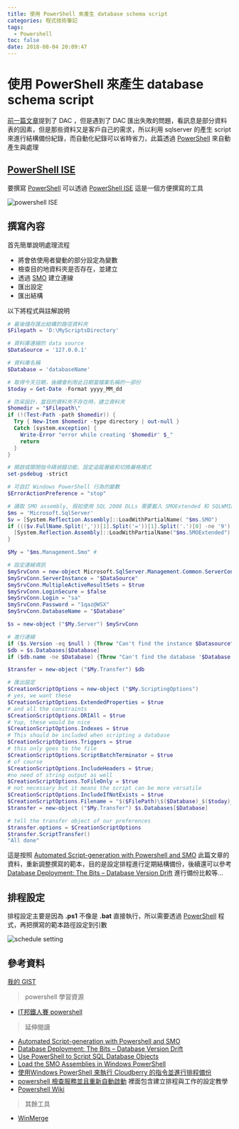 ```yaml
---
title: 使用 PowerShell 來產生 database schema script
categories: 程式技術筆記
tags:
  - Powershell
toc: false
date: 2018-08-04 20:09:47
---
```


# 使用 PowerShell 來產生 database schema script

[前一篇文章](https://shunnien.github.io/2018/07/21/sqlserver-Data-tier-Applications/)提到了 DAC ，但是遇到了 DAC 匯出失敗的問題，看訊息是部分資料表的因素，但是那些資料又是客戶自己的需求，所以利用 sqlserver 的產生 script 來進行結構備份紀錄，而自動化紀錄可以省時省力，此篇透過 [PowerShell][9] 來自動產生與處理
<!-- more -->

## [PowerShell ISE][10]

要撰寫 [PowerShell][9] 可以透過 [PowerShell ISE][10] 這是一個方便撰寫的工具

![powershell ISE](https://lh3.googleusercontent.com/SkkjcmzkUIpekZSf-FJb0ynNJakPwDu9doPWbZMmYLfoAjLEEPCv0Ynr8_Vt4mOYzdym5wN9UtuaDOyFJMJvtHzEn4Y_JjQYLbXnielt7jJMV4qrxwFIobJnGXuLRxQqA5IBSyFJsuxEnYiZGBLXPhUBNWQ-bf3wVSPIA15PDgjl3uG-OBZ8Ip13-KTamKtJy_czCHpSXwMnzLBr_8X9MVnUIdCYYd6rJqcF9Zn9U9zppYUXGm7KfMkln-aleKrD0kHWV55ONHU-HzngMGZMONl8AHxQNxVGsI6THw_HoHGPI4M5NMmEU6GsdmQnLjszExpb3Bo8LpLEeSC1xu6yuzvNn-VZUOKArOBPhQWBCii_uNfoNya7BydvrYyty9vEkJ6Mo50Dl73IbcvUmITMjv5I4uF0tM7qzkc-ODG8KHMGrettmViPkTmv_FerEsMVILET2neipsWxG_HPMLctjNmL-XHtO7r4TBjyMQgljNQfQHdUrKXcQTwxzcQFC6QyUZc6NSkhfoGEECt8HH6HB14Vz9xAhvokhsaUfUgs82TsayOKTs_2ygRb3N7FO7WA4prr5JLVQ_Vf-TYdjZ0bdoCdWimOj14iE3oRW48rJc6IyPt8KDNOXxs3f5L1hZvpd6-CXWM3UD9ZeddbhiNv1SxgxYoJ_UFF=w1443-h915-no)

## 撰寫內容

首先簡單說明處理流程

- 將會依使用者變動的部分設定為變數
- 檢查目的地資料夾是否存在，並建立
- 透過 [SMO](https://docs.microsoft.com/zh-tw/sql/relational-databases/server-management-objects-smo/overview-smo?view=sql-server-2017) 建立連線
- 匯出設定
- 匯出結構

以下將程式與註解說明

``` PowerShell
# 最後儲存匯出結構的路徑資料夾
$Filepath = 'D:\MyScriptsDirectory'

# 資料庫連線的 data source
$DataSource = '127.0.0.1'

# 資料庫名稱
$Database = 'databaseName'

# 取得今天日期，後續會利用此日期當檔案名稱的一部份
$today = Get-Date -Format yyyy_MM_dd

# 防呆設計，當目的資料夾不存在時，建立資料夾
$homedir = "$Filepath\"
if (!(Test-Path -path $homedir)) {
  Try { New-Item $homedir -type directory | out-null }
  Catch [system.exception] {
    Write-Error "error while creating '$homedir' $_"
    return
  }  
}

# 開啟或關閉指令碼偵錯功能、設定追蹤層級和切換嚴格模式
set-psdebug -strict

# 可自訂 Windows PowerShell 行為的變數
$ErrorActionPreference = "stop"

# 讀取 SMO assembly, 假如使用 SQL 2008 DLLs 需要載入 SMOExtended 和 SQLWMIManagement libraries
$ms = 'Microsoft.SqlServer'
$v = [System.Reflection.Assembly]::LoadWithPartialName( "$ms.SMO")
if ((($v.FullName.Split(','))[1].Split('='))[1].Split('.')[0] -ne '9') {
  [System.Reflection.Assembly]::LoadWithPartialName("$ms.SMOExtended") | out-null
}

$My = "$ms.Management.Smo" #

# 設定連線資訊
$mySrvConn = new-object Microsoft.SqlServer.Management.Common.ServerConnection
$mySrvConn.ServerInstance = "$DataSource"
$mySrvConn.MultipleActiveResultSets = $true
$mySrvConn.LoginSecure = $false
$mySrvConn.Login = "sa"
$mySrvConn.Password = "1qaz@WSX"
$mySrvConn.DatabaseName = "$Database"

$s = new-object ("$My.Server") $mySrvConn

# 進行連線
if ($s.Version -eq $null ) {Throw "Can't find the instance $Datasource"}
$db = $s.Databases[$Database]
if ($db.name -ne $Database) {Throw "Can't find the database '$Database' in $Datasource"};

$transfer = new-object ("$My.Transfer") $db

# 匯出設定
$CreationScriptOptions = new-object ("$My.ScriptingOptions")
# yes, we want these
$CreationScriptOptions.ExtendedProperties = $true
# and all the constraints
$CreationScriptOptions.DRIAll = $true
# Yup, these would be nice
$CreationScriptOptions.Indexes = $true
# This should be included when scripting a database
$CreationScriptOptions.Triggers = $true
# this only goes to the file
$CreationScriptOptions.ScriptBatchTerminator = $true
# of course
$CreationScriptOptions.IncludeHeaders = $true;
#no need of string output as well
$CreationScriptOptions.ToFileOnly = $true
# not necessary but it means the script can be more versatile
$CreationScriptOptions.IncludeIfNotExists = $true
$CreationScriptOptions.Filename = "$($FilePath)\$($Database)_$($today)_Build.sql";
$transfer = new-object ("$My.Transfer") $s.Databases[$Database]

# tell the transfer object of our preferences
$transfer.options = $CreationScriptOptions
$transfer.ScriptTransfer()
"All done"
```

這是按照 [Automated Script-generation with Powershell and SMO][4] 此篇文章的資料，重新調整撰寫的範本，目的是設定排程進行定期結構備份，後續還可以參考 [Database Deployment: The Bits – Database Version Drift][2] 進行備份比較等...

## 排程設定

排程設定主要是因為 **.ps1** 不像是 **.bat** 直接執行，所以需要透過 [PowerShell][9] 程式，再把撰寫的範本路徑設定到引數

![schedule setting](https://lh3.googleusercontent.com/TmrI92StXFgAKpTFhzdJO63tDniKA8gkz4Z9JohXTBVVs0cJkoC4hnB2A-g-VC4nBZ_X1GiN-FPbyllfQHjTwn59JqY5HiU9_9BR-wSNMde5KOt1DDzFLBK5bYA4HpGG3vtQyYbmZGd8NimYqRzYCwnvMrzdVnfNawXB-XaAMEbZyjolNvSKLL_1-unHto5rkMYnX9F-sg3diHECN8tlNGtdyg445m4p582F7aouDJoh6sDUFFT4dsvhnMF_yhTQcus0v9aIRUNwDpVXlbJ3VVvEywS0Dvq7R9z1JmnKWWQWLbauYx_IUobKdbDWm_NInaK91DUbV27qKNo5Qy-MKt5J-yF_Bdr6UN444nCq5aTDUUx_n9GJrxZwdMw79pGgRY6Lm13HPUtN9XNqcgvFXRpxYjY6jPerZmTBANTjUhmjJOBBmCW7jAdmVGvEWFduAukjRa1px9p3CDzvzc6T17FQ8n20IQE3YcCcFkdhfKYcG3idoxumDdu0HWxQTm9qRG-IvBVXGuhhwvH5KbYqJfjYTclAX3PP2Ya2Mp2c8XEx_hv8wcxrMDpIr54yLoeh6k9bhUP5U0C1F4_S-a8Cj5fSyHabE0U0ZlQlvl-zxzkW5OmqGytz7BEWSoKnhC7fGe4nq9Ef5b_Ktw8DoOh9qICwsTPLOJFW=w497-h541-no)

## 參考資料

[我的 GIST](https://gist.github.com/shunnien/1bd60b2d8fe9c06578a214d9313673e8)

<script src="https://gist.github.com/shunnien/1bd60b2d8fe9c06578a214d9313673e8.js"></script>

> powershell 學習資源

- [IT邦鐵人賽 powershell][1]

> 延伸閱讀

- [Automated Script-generation with Powershell and SMO][4]
- [Database Deployment: The Bits – Database Version Drift][2]
- [Use PowerShell to Script SQL Database Objects][5]
- [Load the SMO Assemblies in Windows PowerShell][6]
- [使用Windows PowerShell 來執行 Cloudberry 的指令並進行排程備份][7]
- [powershell 檢查服務並且重新自動啟動][8] 裡面包含建立排程與工作的設定教學
- [Powershell Wiki][9]

> 其餘工具

- [WinMerge][3]

[1]: https://ithelp.ithome.com.tw/users/20005121/ironman/54?page=1
[2]: https://www.red-gate.com/simple-talk/sql/database-administration/database-deployment-the-bits---database-version-drift/
[3]: http://winmerge.org/?lang=en
[4]: https://www.red-gate.com/simple-talk/sql/database-administration/automated-script-generation-with-powershell-and-smo/
[5]: https://blogs.technet.microsoft.com/heyscriptingguy/2010/11/04/use-powershell-to-script-sql-database-objects/
[6]: https://docs.microsoft.com/en-us/sql/powershell/load-the-smo-assemblies-in-windows-powershell?view=sql-server-2017
[7]: http://s3help.cloudbox.hinet.net/index.php/cloudberry-buckup
[8]: https://dotblogs.com.tw/jamesfu/2014/05/16/autostartservice
[9]: https://zh.wikipedia.org/wiki/Windows_PowerShell
[10]: https://docs.microsoft.com/zh-tw/powershell/scripting/core-powershell/ise/introducing-the-windows-powershell-ise?view=powershell-6